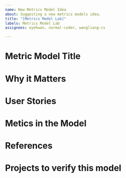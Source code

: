 ```yaml
---
name: New Metrics Model Idea
about: Suggesting a new metrics models idea.
title: "[Metrics Medel Lab]"
labels: Metrics Model Lab
assignees: eyehwan, normal-coder, wangliang-cs

---
```


<!-- Thank you for sharing your metric model idea with the Metrics Model Working Group! -->

<!-- If it is an idea coming from CHAOSS metrics-model working group(https://github.com/chaoss/wg-metrics-models), you can attach metrics-model definition link here directly. Because we two communities have already setup a soomth collaboration process together. ! -->

# Metric Model Title
<!-- Title of the Metric Model -->

# Why it Matters
<!-- Provide text to explain to a reader why they should care about the metrics model. This description should be 1-2 sentences. -->

# User Stories
<!-- Provide text to the different types of users of this metrics model. This could include various roles including OSPO members, community managers, open source software users, and volunteer contributors. This should be in the form of a bulleted list for each of the provided user stories. -->

# Metics in the Model
<!--
* Metric 1 (Link to metric on the CHAOSS website if applicable, brief description of the metric, and the suggested timeframe associated with data collection if applicable)
* Metric 2 (Link to metric on the CHAOSS website if applicable, brief description of the metric, and the suggested timeframe associated with data collection if applicable)
* And so on
-->

# References

<!-- if this model has some references, like papers, articles etc, you can add links here.  
-->

# Projects to verify this model
<!-- we have a list of open source projects classified by multiple technical fieds used to verify a new metrics-model, you can select a group of projects here(link would be coming soon). If projects we provided can not meet model's verify requirement, e.g. model is specific for a technical field, you can pop your requirement here also. 
-->
